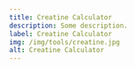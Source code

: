 ```yaml
---
title: Creatine Calculator
description: Some description.
label: Creatine Calculator
img: /img/tools/creatine.jpg
alt: Creatine Calculator
---
```


